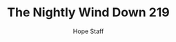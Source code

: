 ---
image: /assets/img/nwd/219_nwd_philippians_4_8_b_tlb.png
title: The Nightly Wind Down 219
categories:
  - The Nightly Wind Down
author: Hope Staff
notes: The Nightly Wind Down 219
embed: >-
  EMBED_GOES_HERE
transcript: >-
  SOME LINES OF TEXT START HERE
---
